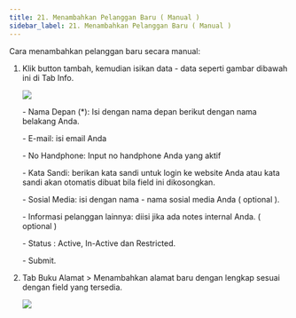 ```yaml
---
title: 21. Menambahkan Pelanggan Baru ( Manual )
sidebar_label: 21. Menambahkan Pelanggan Baru ( Manual )
---
```

Cara menambahkan pelanggan baru secara manual: 

1. K﻿lik button tambah, kemudian isikan data - data seperti gambar dibawah ini di Tab Info.

   ![](/img/21.-pelanggan-baru-manual-.png)

   \-﻿ Nama Depan (*): Isi dengan nama depan berikut dengan nama belakang Anda.

   \-﻿ E-mail: isi email Anda

   \-﻿ No Handphone: Input no handphone Anda yang aktif 

   \-﻿ Kata Sandi: berikan kata sandi untuk login ke website Anda atau kata sandi akan otomatis dibuat bila field ini dikosongkan.

   \-﻿ Sosial Media: isi dengan nama - nama sosial media Anda ( optional ).

   \-﻿ Informasi pelanggan lainnya: diisi jika ada notes internal Anda. ( optional )

   \-﻿ Status : Active, In-Active dan Restricted.

   \-﻿ Submit.
2. T﻿ab Buku Alamat > Menambahkan alamat baru dengan lengkap sesuai dengan field yang tersedia.

   ![](/img/21.-pelanggan-baru-tab-buku-alamat.png)